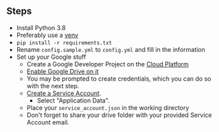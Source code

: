 ## Steps ##

- Install Python 3.8
- Preferably use a [venv](https://realpython.com/python-virtual-environments-a-primer/)
- `pip install -r requirements.txt`
- Rename `config.sample.yml` to `config.yml` and fill in the information
- Set up your Google stuff
    - Create a Google Developer Project on the [Cloud Platform](https://console.cloud.google.com/)
    - [Enable Google Drive on it](https://console.cloud.google.com/apis/library/drive.googleapis.com)
    - You may be prompted to create credentials, which you can do so with the next step.
    - [Create a Service Account](https://developers.google.com/identity/protocols/oauth2/service-account).
        - Select "Application Data".
    - Place your `service_account.json` in the working directory
    - Don't forget to share your drive folder with your provided Service Account email.
